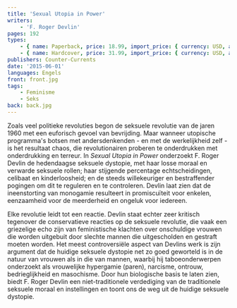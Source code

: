 ```yaml
---
title: 'Sexual Utopia in Power'
writers:
    - 'F. Roger Devlin'
pages: 192
types:
    - { name: Paperback, price: 18.99, import_price: { currency: USD, amount: 12.0 }, isbn: 978---1-9359-65--88-6, size: { height: '229', width: '152', depth: '11' } }
    - { name: Hardcover, price: 31.99, import_price: { currency: USD, amount: 28.0 }, isbn: 978---1-6426-41--54-7, size: { height: '229', width: '152', depth: '14' } }
publishers: Counter-Currents
date: '2015-06-01'
languages: Engels
front: front.jpg
tags:
    - Feminisme
    - Seks
back: back.jpg
---
```


Zoals veel politieke revoluties begon de seksuele revolutie van de jaren 1960 met een euforisch gevoel van bevrijding. Maar wanneer utopische programma's botsen met andersdenkenden - en met de werkelijkheid zelf - is het resultaat chaos, die revolutionairen proberen te onderdrukken met onderdrukking en terreur. In *Sexual Utopia in Power* onderzoekt F. Roger Devlin de hedendaagse seksuele dystopie, met haar losse moraal en verwarde seksuele rollen; haar stijgende percentage echtscheidingen, celibaat en kinderloosheid; en de steeds willekeuriger en bestraffender pogingen om dit te reguleren en te controleren. Devlin laat zien dat de ineenstorting van monogamie resulteert in promiscuïteit voor enkelen, eenzaamheid voor de meerderheid en ongeluk voor iedereen.

Elke revolutie leidt tot een reactie. Devlin staat echter zeer kritisch tegenover de conservatieve reacties op de seksuele revolutie, die vaak een griezelige echo zijn van feministische klachten over onschuldige vrouwen die worden uitgebuit door slechte mannen die uitgescholden en gestraft moeten worden. Het meest controversiële aspect van Devlins werk is zijn argument dat de huidige seksuele dystopie net zo goed geworteld is in de natuur van vrouwen als in die van mannen, waarbij hij taboeonderwerpen onderzoekt als vrouwelijke hypergamie (paren), narcisme, ontrouw, bedrieglijkheid en masochisme. Door hun biologische basis te laten zien, biedt F. Roger Devlin een niet-traditionele verdediging van de traditionele seksuele moraal en instellingen en toont ons de weg uit de huidige seksuele dystopie.
